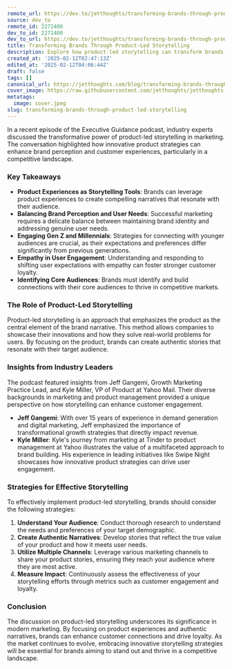 ```yaml
---
remote_url: https://dev.to/jetthoughts/transforming-brands-through-product-led-storytelling-39j2
source: dev_to
remote_id: 2272400
dev_to_id: 2272400
dev_to_url: https://dev.to/jetthoughts/transforming-brands-through-product-led-storytelling-39j2
title: Transforming Brands Through Product-Led Storytelling
description: Explore how product-led storytelling can transform brands and enhance customer experiences, featuring insights from industry leaders on effective marketing strategies.
created_at: '2025-02-12T02:47:13Z'
edited_at: '2025-02-12T04:06:44Z'
draft: false
tags: []
canonical_url: https://jetthoughts.com/blog/transforming-brands-through-product-led-storytelling/
cover_image: https://raw.githubusercontent.com/jetthoughts/jetthoughts.github.io/master/content/blog/transforming-brands-through-product-led-storytelling/cover.jpeg
metatags:
  image: cover.jpeg
slug: transforming-brands-through-product-led-storytelling
---
```

In a recent episode of the Executive Guidance podcast, industry experts discussed the transformative power of product-led storytelling in marketing. The conversation highlighted how innovative product strategies can enhance brand perception and customer experiences, particularly in a competitive landscape.

### Key Takeaways

*   **Product Experiences as Storytelling Tools**: Brands can leverage product experiences to create compelling narratives that resonate with their audience.
*   **Balancing Brand Perception and User Needs**: Successful marketing requires a delicate balance between maintaining brand identity and addressing genuine user needs.
*   **Engaging Gen Z and Millennials**: Strategies for connecting with younger audiences are crucial, as their expectations and preferences differ significantly from previous generations.
*   **Empathy in User Engagement**: Understanding and responding to shifting user expectations with empathy can foster stronger customer loyalty.
*   **Identifying Core Audiences**: Brands must identify and build connections with their core audiences to thrive in competitive markets.

### The Role of Product-Led Storytelling

Product-led storytelling is an approach that emphasizes the product as the central element of the brand narrative. This method allows companies to showcase their innovations and how they solve real-world problems for users. By focusing on the product, brands can create authentic stories that resonate with their target audience.

### Insights from Industry Leaders

The podcast featured insights from Jeff Gangemi, Growth Marketing Practice Lead, and Kyle Miller, VP of Product at Yahoo Mail. Their diverse backgrounds in marketing and product management provided a unique perspective on how storytelling can enhance customer engagement.

*   **Jeff Gangemi**: With over 15 years of experience in demand generation and digital marketing, Jeff emphasized the importance of transformational growth strategies that directly impact revenue.
*   **Kyle Miller**: Kyle's journey from marketing at Tinder to product management at Yahoo illustrates the value of a multifaceted approach to brand building. His experience in leading initiatives like Swipe Night showcases how innovative product strategies can drive user engagement.

### Strategies for Effective Storytelling

To effectively implement product-led storytelling, brands should consider the following strategies:

1.  **Understand Your Audience**: Conduct thorough research to understand the needs and preferences of your target demographic.
2.  **Create Authentic Narratives**: Develop stories that reflect the true value of your product and how it meets user needs.
3.  **Utilize Multiple Channels**: Leverage various marketing channels to share your product stories, ensuring they reach your audience where they are most active.
4.  **Measure Impact**: Continuously assess the effectiveness of your storytelling efforts through metrics such as customer engagement and loyalty.

### Conclusion

The discussion on product-led storytelling underscores its significance in modern marketing. By focusing on product experiences and authentic narratives, brands can enhance customer connections and drive loyalty. As the market continues to evolve, embracing innovative storytelling strategies will be essential for brands aiming to stand out and thrive in a competitive landscape.
